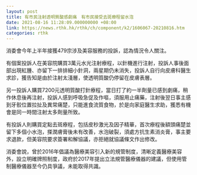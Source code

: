 ```yaml
---
layout: post
title: 有市民注射透明質酸感劇痛　有市民接受去斑療程留水泡
date: 2021-08-16 11:28:09.000000000 +08:00
link: https://news.rthk.hk/rthk/ch/component/k2/1606067-20210816.htm
categories: rthk
---
```


消委會今年上半年接獲479宗涉及美容服務的投訴，認為情況令人關注。

有個案投訴人在美容院購買3萬元水光注射療程，以針機進行注射，投訴人事後面部出現紅腫、亦留下一排排細小針洞，兩星期仍未消失，投訴人自行向皮膚科醫生求診，獲告知是由於注射太淺層，使透明質酸仍停留在皮膚表層。

另一投訴人購買7200元透明質酸打針療程，當日打了約一半劑量已感到劇痛，稍作休息後再注射，投訴人感到呼吸急促及作嘔，須服用止痛藥，注射後翌日事主感到牙骹位置拉扯及異常痛楚，只能進食流質食物，於是向家庭醫生求助，獲悉有機會是同一時間注射太多劑量所致。

有投訴人則購買定點去斑療程，包括皮秒激光及因子精華，首次療程後額頭痛楚並留下多個小水泡，搽潤膚膏後未有改善，水泡破裂，須處方抗生素消炎膏，事主要求退款，但美容院要求簽署和解協議，亦拒絕就協議條文作出修改。

消委會說，曾於2016年倡議為醫療美容引入新的規管制度，清晰定義醫療美容外，設立明確牌照制度，政府於2017年提出立法規管醫療儀器的建議，但使用管制醫療儀器至今仍具爭議，未能取得共識。
